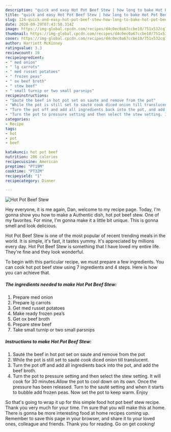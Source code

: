 ```yaml
---
description: "quick and easy Hot Pot Beef Stew | how long to bake Hot Pot Beef Stew"
title: "quick and easy Hot Pot Beef Stew | how long to bake Hot Pot Beef Stew"
slug: 124-quick-and-easy-hot-pot-beef-stew-how-long-to-bake-hot-pot-beef-stew
date: 2020-09-29T07:43:50.314Z
image: https://img-global.cpcdn.com/recipes/d4c0ec0a67ccbe10/751x532cq70/hot-pot-beef-stew-recipe-main-photo.jpg
thumbnail: https://img-global.cpcdn.com/recipes/d4c0ec0a67ccbe10/751x532cq70/hot-pot-beef-stew-recipe-main-photo.jpg
cover: https://img-global.cpcdn.com/recipes/d4c0ec0a67ccbe10/751x532cq70/hot-pot-beef-stew-recipe-main-photo.jpg
author: Harriett McKinney
ratingvalue: 3.3
reviewcount: 10
recipeingredient:
- " med onion"
- " lg carrots"
- " med russet potatoes"
- " frozen peas"
- " ox beef broth"
- " stew beef"
- " small turnip or two small parsnips"
recipeinstructions:
- "Sauté the beef in hot pot set on saute and remove from the pot"
- "While the pot is still set to sauté cook diced onion till translucent."
- "Turn the pot off and add all ingredients back into the pot, and add the beef broth."
- "Turn the pot to pressure setting and then select the stew setting. It will cook for 30 minutes.Allow the pot to cool down on its own. Once the pressure has been released. Turn to the sauté setting and when it starts to bubble add frozen peas. Now set the pot to keep warm. Enjoy"
categories:
- Recipe
tags:
- hot
- pot
- beef

katakunci: hot pot beef 
nutrition: 286 calories
recipecuisine: American
preptime: "PT19M"
cooktime: "PT32M"
recipeyield: "1"
recipecategory: Dinner

---
```



![Hot Pot Beef Stew](https://img-global.cpcdn.com/recipes/d4c0ec0a67ccbe10/751x532cq70/hot-pot-beef-stew-recipe-main-photo.jpg)

Hey everyone, it is me again, Dan, welcome to my recipe page. Today, I'm gonna show you how to make a Authentic dish, hot pot beef stew. One of my favorites. For mine, I'm gonna make it a little bit unique. This is gonna smell and look delicious.



Hot Pot Beef Stew is one of the most popular of recent trending meals in the world. It is simple, it's fast, it tastes yummy. It's appreciated by millions every day. Hot Pot Beef Stew is something that I have loved my entire life. They're fine and they look wonderful.


To begin with this particular recipe, we must prepare a few ingredients. You can cook hot pot beef stew using 7 ingredients and 4 steps. Here is how you can achieve that.

<!--inarticleads1-->

##### The ingredients needed to make Hot Pot Beef Stew:

1. Prepare  med onion
1. Prepare  lg carrots
1. Get  med russet potatoes
1. Make ready  frozen pea’s
1. Get  ox beef broth
1. Prepare  stew beef
1. Take  small turnip or two small parsnips




<!--inarticleads2-->

##### Instructions to make Hot Pot Beef Stew:

1. Sauté the beef in hot pot set on saute and remove from the pot
1. While the pot is still set to sauté cook diced onion till translucent.
1. Turn the pot off and add all ingredients back into the pot, and add the beef broth.
1. Turn the pot to pressure setting and then select the stew setting. It will cook for 30 minutes.Allow the pot to cool down on its own. Once the pressure has been released. Turn to the sauté setting and when it starts to bubble add frozen peas. Now set the pot to keep warm. Enjoy




So that's going to wrap it up for this simple food hot pot beef stew recipe. Thank you very much for your time. I'm sure that you will make this at home. There is gonna be more interesting food at home recipes coming up. Remember to save this page in your browser, and share it to your loved ones, colleague and friends. Thank you for reading. Go on get cooking!
